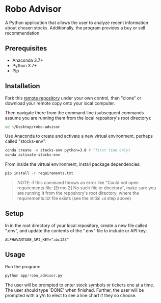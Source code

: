 # Robo Advisor

A Python application that allows the user to analyze recent information about chosen stocks.  Additionally, the program provides a buy or sell recommendation.

## Prerequisites

  + Anaconda 3.7+
  + Python 3.7+
  + Pip

## Installation

Fork this [remote repository](https://github.com/mcoyne16/robo-advisor) under your own control, then "clone" or download your remote copy onto your local computer.

Then navigate there from the command line (subsequent commands assume you are running them from the local repository's root directory):

```sh
cd ~/Desktop/robo-advisor
```

Use Anaconda to create and activate a new virtual environment, perhaps called "stocks-env":

```sh
conda create -n stocks-env python=3.8 # (first time only)
conda activate stocks-env
```

From inside the virtual environment, install package dependencies:

```sh
pip install -r requirements.txt
```

> NOTE: if this command throws an error like "Could not open requirements file: [Errno 2] No such file or directory", make sure you are running it from the repository's root directory, where the requirements.txt file exists (see the initial `cd` step above)

## Setup

In in the root directory of your local repository, create a new file called ".env", and update the contents of the ".env" file to include ur API key:

    ALPHAVANTAGE_API_KEY="abc123"

## Usage

Run the program:

```py
python app/robo_advisor.py

```

The user will be prompted to enter stock symbols or tickers one at a time. The user should type 'DONE' when finished. Further, the user will be prompted with a y/n to elect to see a line chart if they so choose.